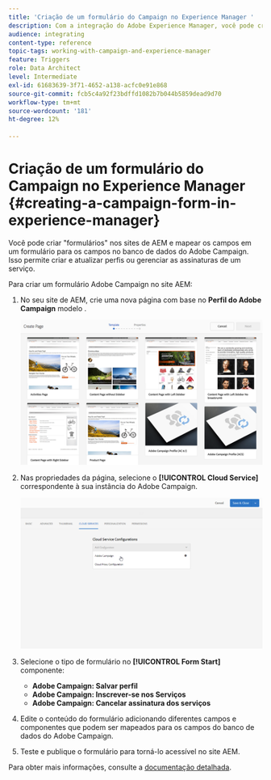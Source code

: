 ```yaml
---
title: 'Criação de um formulário do Campaign no Experience Manager '
description: Com a integração do Adobe Experience Manager, você pode criar formulários diretamente no AEM para criar e atualizar perfis ou gerenciar assinaturas.
audience: integrating
content-type: reference
topic-tags: working-with-campaign-and-experience-manager
feature: Triggers
role: Data Architect
level: Intermediate
exl-id: 61683639-3f71-4652-a138-acfc0e91e868
source-git-commit: fcb5c4a92f23bdffd1082b7b044b5859dead9d70
workflow-type: tm+mt
source-wordcount: '181'
ht-degree: 12%

---
```


# Criação de um formulário do Campaign no Experience Manager {#creating-a-campaign-form-in-experience-manager}

Você pode criar &quot;formulários&quot; nos sites de AEM e mapear os campos em um formulário para os campos no banco de dados do Adobe Campaign. Isso permite criar e atualizar perfis ou gerenciar as assinaturas de um serviço.

Para criar um formulário Adobe Campaign no site AEM:

1. No seu site de AEM, crie uma nova página com base no **Perfil do Adobe Campaign** modelo .

   ![](assets/aem_content_forms.png)

1. Nas propriedades da página, selecione o **[!UICONTROL Cloud Service]** correspondente à sua instância do Adobe Campaign.

   ![](assets/aem_content_forms_2.png)

1. Selecione o tipo de formulário no **[!UICONTROL Form Start]** componente:

   * **Adobe Campaign: Salvar perfil**
   * **Adobe Campaign: Inscrever-se nos Serviços**
   * **Adobe Campaign: Cancelar assinatura dos serviços**

1. Edite o conteúdo do formulário adicionando diferentes campos e componentes que podem ser mapeados para os campos do banco de dados do Adobe Campaign.
1. Teste e publique o formulário para torná-lo acessível no site AEM.

Para obter mais informações, consulte a [documentação detalhada](https://experienceleague.adobe.com/docs/experience-manager-65/authoring/aem-adobe-campaign/adobe-campaign-forms.html).

